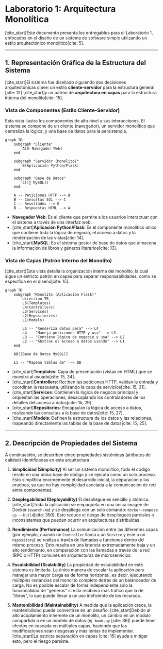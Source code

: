 # Laboratorio 1: Arquitectura Monolítica

[cite_start]Este documento presenta los entregables para el Laboratorio 1, enfocados en el diseño de un sistema de software simple utilizando un estilo arquitectónico monolítico[cite: 5].

---

## 1. Representación Gráfica de la Estructura del Sistema

[cite_start]El sistema fue diseñado siguiendo dos decisiones arquitectónicas clave: un estilo **cliente-servidor** para la estructura general [cite: 12] [cite_start]y un patrón de **arquitectura en capas** para la estructura interna del monolito[cite: 15].

### Vista de Componentes (Estilo Cliente-Servidor)

Esta vista ilustra los componentes de alto nivel y sus interacciones. El sistema se compone de un cliente (navegador), un servidor monolítico que centraliza la lógica, y una base de datos para la persistencia.

```mermaid
graph TD
    subgraph "Cliente"
        A[🌐 Navegador Web]
    end

    subgraph "Servidor (Monolito)"
        B(Aplicación Python/Flask)
    end

    subgraph "Base de Datos"
        C[(🐘 MySQL)]
    end

    A -- Peticiones HTTP --> B
    B -- Consultas SQL --> C
    C -- Resultados --> B
    B -- Respuestas HTML --> A
```

* **Navegador Web**: Es el cliente que permite a los usuarios interactuar con el sistema a través de una interfaz web.
* [cite_start]**Aplicación Python/Flask**: Es el componente monolítico único que contiene toda la lógica de negocio, el acceso a datos y la renderización de las vistas[cite: 14].
* [cite_start]**MySQL**: Es el sistema gestor de base de datos que almacena la información de libros y géneros literarios[cite: 13].

### Vista de Capas (Patrón Interno del Monolito)

[cite_start]Esta vista detalla la organización interna del monolito, la cual sigue un estricto patrón en capas para separar responsabilidades, como se especifica en el diseño[cite: 15].

```mermaid
graph TD
    subgraph "Monolito (Aplicación Flask)"
        direction TB
        L5(Templates)
        L4(Controllers)
        L3(Services)
        L2(Repositories)
        L1(Models)

        L5 -- "Renderiza datos para" --> L4
        L4 -- "Maneja peticiones HTTP y usa" --> L3
        L3 -- "Contiene lógica de negocio y usa" --> L2
        L2 -- "Abstrae el acceso a datos usando" --> L1
    end

    DB[(Base de Datos MySQL)]

    L1 -- "Mapean tablas de" --> DB
```

* [cite_start]**Templates**: Capa de presentación (vistas en HTML) que se muestra al usuario[cite: 15, 34].
* [cite_start]**Controllers**: Reciben las peticiones HTTP, validan la entrada y coordinan la respuesta, utilizando la capa de servicios[cite: 15, 31].
* [cite_start]**Services**: Contienen la lógica de negocio principal y orquestan las operaciones, desacoplando los controladores de los detalles del acceso a datos[cite: 15, 29].
* [cite_start]**Repositories**: Encapsulan la lógica de acceso a datos, realizando las consultas a la base de datos[cite: 15, 27].
* [cite_start]**Models**: Definen la estructura de los datos y las relaciones, mapeando directamente las tablas de la base de datos[cite: 15, 25].

---

## 2. Descripción de Propiedades del Sistema

A continuación, se describen cinco propiedades sistémicas (atributos de calidad) identificadas en esta arquitectura.

1.  **Simplicidad (Simplicity)**
    Al ser un sistema monolítico, todo el código reside en una única base de código y se ejecuta como un solo proceso. Esto simplifica enormemente el desarrollo inicial, la depuración y las pruebas, ya que no hay complejidad asociada a la comunicación de red entre componentes.

2.  **Desplegabilidad (Deployability)**
    El despliegue es sencillo y atómico. [cite_start]Toda la aplicación se empaqueta en una única imagen de Docker (`swarch-mo`) y se despliega con un solo comando: `docker-compose up --build`[cite: 350]. Esto reduce el riesgo de despliegues parciales o inconsistentes que pueden ocurrir en arquitecturas distribuidas.

3.  **Rendimiento (Performance)**
    La comunicación entre las diferentes capas (por ejemplo, cuando un `Controller` llama a un `Service` y este a un `Repository`) se realiza a través de llamadas a funciones dentro del mismo proceso. Esto resulta en una latencia extremadamente baja y un alto rendimiento, en comparación con las llamadas a través de la red (RPC o HTTP) comunes en arquitecturas de microservicios.

4.  **Escalabilidad (Scalability)**
    La propiedad de escalabilidad en este sistema es limitada. La única manera de escalar la aplicación para manejar una mayor carga es de forma horizontal, es decir, ejecutando múltiples instancias del monolito completo detrás de un balanceador de carga. No es posible escalar de forma independiente solo la funcionalidad de "géneros" si esta recibiera más tráfico que la de "libros", lo que puede llevar a un uso ineficiente de los recursos.

5.  **Mantenibilidad (Maintainability)**
    A medida que la aplicación crece, la mantenibilidad puede convertirse en un desafío. [cite_start]Debido al alto acoplamiento inherente de un monolito, un cambio en un módulo compartido o en un modelo de datos (ej. `book.py` [cite: 39]) puede tener efectos en cascada en múltiples capas, haciendo que las modificaciones sean riesgosas y más lentas de implementar. [cite_start]La estricta separación en capas [cite: 15] ayuda a mitigar esto, pero el riesgo persiste.
